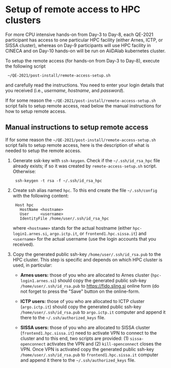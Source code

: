 # Setup of remote access to HPC clusters

For more CPU intensive hands-on from Day-3 to Day-8, each QE-2021
participant has access to one particular HPC facility (either Arnes,
ICTP, or SISSA cluster), whereas on Day-9 participants will use HPC
facility in CINECA and on Day-10 hands-on will be run on AiiDAlab
kubernetes cluster.

To setup the remote access (for hands-on from Day-3 to Day-8), execute
the following script

     ~/QE-2021/post-install/remote-access-setup.sh
     
and carefully read the instructions. You need to enter your login
details that you received (i.e., *username*, *hostname*, and
*password*). 

If for some reason the `~/QE-2021/post-install/remote-access-setup.sh`
script fails to setup remote access, read below the manual instructions
for how to setup remote access.

## Manual instructions to setup remote access

If for some reason the `~/QE-2021/post-install/remote-access-setup.sh`
script fails to setup remote access, here is the description of what
is needed to setup the remote access. 

1. Generate ssk-key with `ssh-keygen`. Check if the
   `~/.ssh/id_rsa_hpc` file already exists; if so it was
   created by `remote-access-setup.sh` script. Otherwise:

        ssh-keygen -t rsa -f ~/.ssh/id_rsa_hpc
   
   
   
2. Create ssh alias named `hpc`. To this end create the file
   `~/.ssh/config` with the following content:
   
        Host hpc
          HostName <hostname>
          User     <username>
          IdentityFile /home/user/.ssh/id_rsa_hpc
          
   where `<hostname>` stands for the actual hostname (either
   `hpc-login1.arnes.si`, `argo.ictp.it`, or `frontend1.hpc.sissa.it`)
   and `<username>` for the actual username (use the login accounts that
   you received).

3. Copy the generated public ssh-key `/home/user/.ssh/id_rsa.pub` to the
   HPC cluster. This step is specific and depends on which HPC cluster
   is used, in particular:
   
   - **Arnes users:** those of you who are allocated to Arnes cluster
   (`hpc-login1.arnes.si`) should copy the generated public ssh-key
   `/home/user/.ssh/id_rsa.pub` to https://fido.sling.si online form
   (do not forget to press the "Save" button on the online-form.
   
   - **ICTP users:** those of you who are allocated to ICTP cluster
   (`argo.ictp.it`) should copy the generated public ssh-key
   `/home/user/.ssh/id_rsa.pub` to `argo.ictp.it` computer and append
   it there to the `~/.ssh/authorized_keys` file.
   
   - **SISSA users:** those of you who are allocated to SISSA cluster
   (`frontend1.hpc.sissa.it`) need to activate VPN to connect to the
   cluster and to this end, two scripts are provided: (1)
   `sissa-openconnect` activates the VPN and (2) `kill-openconnect`
   closes the VPN. Once VPN is activated copy the generated public ssh-key
   `/home/user/.ssh/id_rsa.pub` to `frontend1.hpc.sissa.it` computer and append
   it there to the `~/.ssh/authorized_keys` file.
